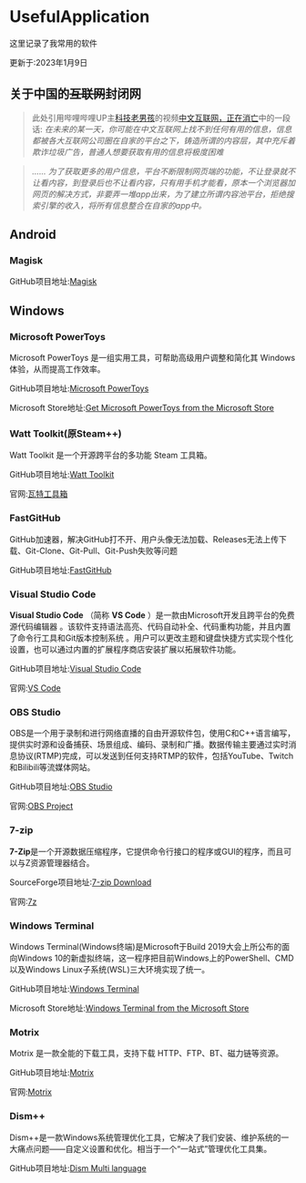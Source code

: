 # UsefulApplication

这里记录了我常用的软件

更新于:2023年1月9日

## 关于中国的~~互联网~~封闭网

> 此处引用哔哩哔哩UP主[科技老男孩](https://space.bilibili.com/1278118266 "科技老男孩")的视频[中文互联网，正在消亡](https://www.bilibili.com/video/BV1JY4y1v7JS "中文互联网，正在消亡")中的一段话:
>   *在未来的某一天，你可能在中文互联网上找不到任何有用的信息，信息都被各大互联网公司圈在自家的平台之下，铸造所谓的内容层，其中充斥着欺诈垃圾广告，普通人想要获取有用的信息将极度困难*

> *......
>   为了获取更多的用户信息，平台不断限制网页端的功能，不让登录就不让看内容，到登录后也不让看内容，只有用手机才能看，原本一个浏览器加网页的解决方式，非要弄一堆app出来，为了建立所谓内容池平台，拒绝搜索引擎的收入，将所有信息整合在自家的app中。*

## Android

### Magisk

GitHub项目地址:[Magisk](github.com/topjohnwu/Magisk)

## Windows

### Microsoft PowerToys

Microsoft PowerToys 是一组实用工具，可帮助高级用户调整和简化其 Windows 体验，从而提高工作效率。

GitHub项目地址:[Microsoft PowerToys](github.com/microsoft/PowerToys)

Microsoft Store地址:[Get Microsoft PowerToys from the Microsoft Store](apps.microsoft.com/store/detail/microsoft-powertoys/XP89DCGQ3K6VLD)

### Watt Toolkit(原Steam++)

Watt Toolkit 是一个开源跨平台的多功能 Steam 工具箱。

GitHub项目地址:[Watt Toolkit](https://github.com/BeyondDimension/SteamTools)

官网:[瓦特工具箱](https://steampp.net/)

### FastGitHub

GitHub加速器，解决GitHub打不开、用户头像无法加载、Releases无法上传下载、Git-Clone、Git-Pull、Git-Push失败等问题

GitHub项目地址:[FastGitHub](https://github.com/dotnetcore/FastGithub)

### Visual Studio Code

**Visual Studio Code** （简称  **VS Code** ）是一款由Microsoft开发且跨平台的免费源代码编辑器 。该软件支持语法高亮、代码自动补全、代码重构功能，并且内置了命令行工具和Git版本控制系统  。用户可以更改主题和键盘快捷方式实现个性化设置，也可以通过内置的扩展程序商店安装扩展以拓展软件功能。

GitHub项目地址:[Visual Studio Code](https://github.com/microsoft/vscode)

官网:[VS Code](https://code.visualstudio.com/)

### OBS Studio

OBS是一个用于录制和进行网络直播的自由开源软件包，使用C和C++语言编写，提供实时源和设备捕获、场景组成、编码、录制和广播。数据传输主要通过实时消息协议(RTMP)完成，可以发送到任何支持RTMP的软件，包括YouTube、Twitch和Bilibili等流媒体网站。

GitHub项目地址:[OBS Studio](github.com/obsproject/obs-studio)

官网:[OBS Project](https://obsproject.com/)

### 7-zip

**7-Zip**是一个开源数据压缩程序，它提供命令行接口的程序或GUI的程序，而且可以与Z资源管理器结合。

SourceForge项目地址:[7-zip Download](https://sourceforge.net/projects/sevenzip/)

官网:[7z](https://sparanoid.com/lab/7z/)

### Windows Terminal

Windows Terminal(Windows终端)是Microsoft于Build 2019大会上所公布的面向Windows 10的新虚拟终端，这一程序把目前Windows上的PowerShell、CMD以及Windows Linux子系统(WSL)三大环境实现了统一。

GitHub项目地址:[Windows Terminal](https://github.com/microsoft/terminal)

Microsoft Store地址:[Windows Terminal from the Microsoft Store](https://aka.ms/terminal)

### Motrix

Motrix 是一款全能的下载工具，支持下载 HTTP、FTP、BT、磁力链等资源。

GitHub项目地址:[Motrix](https://github.com/agalwood/Motrix)

官网:[Motrix](https://motrix.app/)

### Dism++

Dism++是一款Windows系统管理优化工具，它解决了我们安装、维护系统的一大痛点问题——自定义设置和优化。相当于一个“一站式”管理优化工具集。

GitHub项目地址:[Dism Multi language](https://github.com/Chuyu-Team/Dism-Multi-language)
